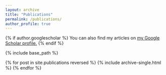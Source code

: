 ```yaml
---
layout: archive
title: "Publications"
permalink: /publications/
author_profile: true
---
```


{% if author.googlescholar %}
  You can also find my articles on <u><a href="{{https://scholar.google.com/citations?user=Ak_HuLcAAAAJ&hl=en}}">my Google Scholar profile</a>.</u>
{% endif %}

{% include base_path %}

{% for post in site.publications reversed %}
  {% include archive-single.html %}
{% endfor %}
